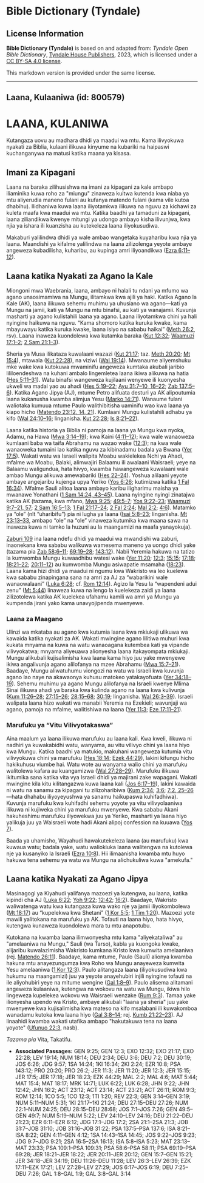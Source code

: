 # Bible Dictionary (Tyndale)

## License Information

**Bible Dictionary (Tyndale)** is based on and adapted from: _Tyndale Open Bible Dictionary_, [Tyndale House Publishers](https://tyndaleopenresources.com/), 2023, which is licensed under a [CC BY-SA 4.0 license](https://creativecommons.org/licenses/by-sa/4.0/legalcode.en).

This markdown version is provided under the same license.



--------------------------------

## Laana, Kulaaniwa (id: 800579)

LAANA, KULANIWA
===============

Kutangaza uovu au madhara dhidi ya maadui wa mtu. Kama ilivyokuwa nyakati za Biblia, kulaani ilikuwa kinyume na kubariki na haipaswi kuchanganywa na matusi katika maana ya kisasa.

Imani za Kipagani
-----------------

Laana na baraka zilihusishwa na imani za kipagani za kale ambapo iliaminika kuwa roho za "miungu" zinaweza kuitwa kutenda kwa niaba ya mtu aliyerudia maneno fulani au kufanya matendo fulani (kama vile kutoa dhabihu). Ilidhaniwa kuwa laana iliyotamkwa ilikuwa na nguvu za kichawi za kuleta maafa kwa maadui wa mtu. Katika baadhi ya tamaduni za kipagani, laana ziliandikwa kwenye mitungi ya udongo ambayo kisha ilivunjwa, kwa njia ya ishara ili kuanzisha au kutekeleza laana iliyokusudiwa.

Makaburi yalilindwa dhidi ya wale ambao wangetaka kuyaharibu kwa njia ya laana. Maandishi ya kifalme yalilindwa na laana zilizolenga yeyote ambaye angeweza kubadilisha, kuharibu, au kupinga amri iliyoandikwa ([Ezra 6:11–12](https://ref.ly/Ezra6:11-Ezra6:12)).

Laana katika Nyakati za Agano la Kale
-------------------------------------

Miongoni mwa Waebrania, laana, ambayo ni halali tu ndani ya mfumo wa agano unaosimamiwa na Mungu, ilitamkwa kwa ajili ya haki. Katika Agano la Kale (AK), laana ilikuwa sehemu muhimu ya uhusiano wa agano—kati ya Mungu na jamii, kati ya Mungu na mtu binafsi, au kati ya wanajamii. Kuvunja masharti ya agano kulistahili laana ya agano. Laana iliyotamkwa chini ya hali nyingine haikuwa na nguvu. “Kama shomoro katika kuruka kwake, kama mbayuwayu katika kuruka kwake, laana isiyo na sababu haikai” ([Meth 26:2](https://ref.ly/Prov26:2), rsv). Laana inaweza kuondolewa kwa kutamka baraka ([Kut 12:32](https://ref.ly/Exod12:32); [Waamuzi 17:1–2](https://ref.ly/Judg17:1-Judg17:2); [2 Sam 21:1–3](https://ref.ly/2Sam21:1-2Sam21:3)).

Sheria ya Musa ilikataza kuwalaani wazazi ([Kut 21:17](https://ref.ly/Exod21:17); taz. [Meth 20:20](https://ref.ly/Prov20:20); [Mt 15:4](https://ref.ly/Matt15:4)), mtawala ([Kut 22:28](https://ref.ly/Exod22:28)), na viziwi ([Wal 19:14](https://ref.ly/Lev19:14)). Mwanaume aliyemshuku mke wake kwa kutokuwa mwaminifu angeweza kumtaka akubali jaribio lililoendeshwa na kuhani ambalo lingemletea laana ikiwa alikuwa na hatia ([Hes 5:11–31](https://ref.ly/Num5:11-Num5:31)). Watu binafsi wangeweza kujilaani wenyewe ili kuonyesha ukweli wa madai yao au ahadi ([Hes 5:19–22](https://ref.ly/Num5:19-Num5:22); [Ayu 31:7–10, 16–22](https://ref.ly/Job31:7-Job31:10,Job31:16-Job31:22); [Zab 137:5–6](https://ref.ly/Ps137:5-Ps137:6)). Katika Agano Jipya (AJ), mtume Petro alifuata desturi ya AK alipoutumia laana kukanusha kwamba alimjua Yesu ([Marko 14:71](https://ref.ly/Mark14:71)). Wanaume fulani waliotaka kumuua mtume Paulo walithibitisha uaminifu wao kwa laana ya kiapo hicho ([Matendo 23:12, 14, 21](https://ref.ly/Acts23:12,Acts23:14,Acts23:21)). Kumlaani Mungu kulistahili adhabu ya kifo ([Wal 24:10–16](https://ref.ly/Lev24:10-Lev24:16); linganisha. [Kut 22:28](https://ref.ly/Exod22:28); [Is 8:21–22](https://ref.ly/Isa8:21-Isa8:22)).

Laana katika historia ya Biblia ni pamoja na laana ya Mungu kwa nyoka, Adamu, na Hawa ([Mwa 3:14–19](https://ref.ly/Gen3:14-Gen3:19)); kwa Kaini ([4:11–12](https://ref.ly/Gen4:11-Gen4:12)); kwa wale wanaoweza kumlaani baba wa taifa Abrahamu na wazao wake ([12:3](https://ref.ly/Gen12:3)); na kwa wale wanaoweka tumaini lao katika nguvu za kibinadamu badala ya Bwana ([Yer 17:5](https://ref.ly/Jer17:5)). Wakati watu wa Israeli walipita Moabu wakielekea Nchi ya Ahadi, mfalme wa Moabu, Balaki, alimwajiri Balaamu ili awalaani Waisraeli; yeye na Balaamu waligundua, hata hivyo, kwamba hawangeweza kuwalaani wale ambao Mungu alikuwa amewabariki ([Hes 22–24](https://ref.ly/Num22:1-Num24:25)). Yoshua alilaani yeyote ambaye angejaribu kujenga upya Yeriko ([Yos 6:26](https://ref.ly/Josh6:26); kutimizwa katika [1 Fal 16:34](https://ref.ly/1Kgs16:34)). Mfalme Sauli alitoa laana ambayo karibu iligharimu maisha ya mwanawe Yonathani ([1 Sam 14:24, 43–45](https://ref.ly/1Sam14:24,1Sam14:43-1Sam14:45)). Laana nyingine nyingi zinatajwa katika AK (tazama, kwa mfano, [Mwa 9:25](https://ref.ly/Gen9:25); [49:5–7](https://ref.ly/Gen49:5-Gen49:7); [Yos 9:22–23](https://ref.ly/Josh9:22-Josh9:23); [Waamuzi 9:7–21, 57](https://ref.ly/Judg9:7-Judg9:21,Judg9:57); [2 Sam 16:5–13](https://ref.ly/2Sam16:5-2Sam16:13); [1 Fal 21:17–24](https://ref.ly/1Kgs21:17-1Kgs21:24); [2 Fal 2:24](https://ref.ly/2Kgs2:24); [Mal 2:2](https://ref.ly/Mal2:2); [4:6](https://ref.ly/Mal4:6)). Matamko ya “ole” (nlt “uharibifu”) pia ni lugha ya laana ([Isai 5:8–23](https://ref.ly/Isa5:8-Isa5:23); linganisha. [Mt 23:13–33](https://ref.ly/Matt23:13-Matt23:33), ambapo “ole” na “ole” vinaweza kutumika kwa maana sawa na inaweza kuwa ni tamko la huzuni au la maangamizi na maafa yanayokuja).

[Zaburi 109](https://ref.ly/Ps109:1-Ps109:31) ina laana ndefu dhidi ya maadui wa mwandishi wa zaburi, inaonekana kwa sababu walikuwa wamesema maneno ya uongo dhidi yake (tazama pia [Zab 58:6–11](https://ref.ly/Ps58:6-Ps58:11); [69:19–28](https://ref.ly/Ps69:19-Ps69:28); [143:12](https://ref.ly/Ps143:12)). Nabii Yeremia hakuwa na tatizo la kumwomba Mungu kuwaadhibu watesi wake ([Yer 11:20](https://ref.ly/Jer11:20); [12:3](https://ref.ly/Jer12:3); [15:15](https://ref.ly/Jer15:15); [17:18](https://ref.ly/Jer17:18); [18:21–22](https://ref.ly/Jer18:21-Jer18:22); [20:11–12](https://ref.ly/Jer20:11-Jer20:12)) au kumwomba Mungu asiwapatie msamaha ([18:23](https://ref.ly/Jer18:23)). Laana kama hizi dhidi ya maadui ni ngumu kwa Wakristo wa leo kuelewa kwa sababu zinapingana sana na amri za AJ za “wabarikini wale wanaowalaani” ([Luka 6:28](https://ref.ly/Luke6:28); cf. [Rom 12:14](https://ref.ly/Rom12:14)). Agizo la Yesu la “wapendeni adui zenu” ([Mt 5:44](https://ref.ly/Matt5:44)) linaweza kuwa na lengo la kuelekeza zaidi ya laana zilizotolewa katika AK kuelekea ufahamu kamili wa amri ya Mungu ya kumpenda jirani yako kama unavyojipenda mwenyewe.

### Laana za Maagano

Ulinzi wa mkataba au agano kwa kutumia laana kwa mkiukaji ulikuwa wa kawaida katika nyakati za AK. Wakati mwingine agano lilitiwa muhuri kwa kukata mnyama na kuwa na watu wanaoagana kutembea kati ya vipande vilivyokatwa; mnyama aliyeuawa alionyesha laana itakayompata mkiukaji. Mungu alikubali kujisalimisha kwa laana kama hiyo juu yake mwenyewe ikiwa angalivunja agano alilofanya na mzee Abrahamu ([Mwa 15:7–21](https://ref.ly/Gen15:7-Gen15:21)). Baadaye, Mungu aliwatuhumu viongozi na watu wa Israeli kwa kuvunja agano lao naye na akawaonya kuhusu matokeo yatakayofuata ([Yer 34:18–19](https://ref.ly/Jer34:18-Jer34:19)). Sehemu muhimu ya agano Mungu alilofanya na Israeli kwenye Mlima Sinai ilikuwa ahadi ya baraka kwa kulinda agano na laana kwa kulivunja ([Kum 11:26–28](https://ref.ly/Deut11:26-Deut11:28); [27:15–26](https://ref.ly/Deut27:15-Deut27:26); [28:15–68](https://ref.ly/Deut28:15-Deut28:68); [30:19](https://ref.ly/Deut30:19); linganisha. [Wal 26:3–39](https://ref.ly/Lev26:3-Lev26:39)). Israeli walipata laana hizo wakati wa manabii Yeremia na Ezekieli; wavunjaji wa agano, pamoja na mfalme, walitishiwa na laana ([Yer 11:3](https://ref.ly/Jer11:3); [Eze 17:11–21](https://ref.ly/Ezek17:11-Ezek17:21)).

### Marufuku ya “Vitu Vilivyotakaswa”

Aina maalum ya laana ilikuwa marufuku au laana kali. Kwa kweli, ilikuwa ni nadhiri ya kuwakabidhi watu, wanyama, au vitu vilivyo chini ya laana hiyo kwa Mungu. Katika baadhi ya matukio, makuhani wangeweza kutumia vitu vilivyokuwa chini ya marufuku ([Hes 18:14](https://ref.ly/Num18:14); [Ezek 44:29](https://ref.ly/Ezek44:29)), lakini kifungu hicho hakikuhusu viumbe hai. Watu wote au wanyama walio chini ya marufuku walitolewa kafara au kuangamizwa ([Wal 27:28–29](https://ref.ly/Lev27:28-Lev27:29)). Marufuku ilikuwa ikitumika sana katika vita vya Israeli dhidi ya majirani zake wapagani. Wakati mwingine kila kitu kilitangazwa kuwa laana kali ([Jos 6:17–19](https://ref.ly/Josh6:17-Josh6:19)), lakini kawaida ni watu na sanamu za kipagani tu zilizoharibiwa ([Kum 2:34](https://ref.ly/Deut2:34); [3:6](https://ref.ly/Deut3:6); [7:2, 25–26](https://ref.ly/Deut7:2,Deut7:25-Deut7:26)—hata dhahabu iliyoyeyushwa ya sanamu haikupaswa kuhifadhiwa). Kuvunja marufuku kwa kuhifadhi sehemu yoyote ya vitu vilivyolaaniwa ilikuwa ni kujiweka chini ya marufuku mwenyewe. Kwa sababu Akani hakuheshimu marufuku iliyowekwa juu ya Yeriko, masharti ya laana hiyo yalikuja juu ya Waisraeli wote hadi Akani alipoj confession na kuuawa ([Yos 7](https://ref.ly/Josh7:1-Josh7:26)).

Baada ya uhamisho, Wayahudi hawakutekeleza laana (au marufuku) kwa kuwaua watu; badala yake, watu waliokiuka laana walitengwa na kutolewa nje ya kusanyiko la Israeli ([Ezra 10:8](https://ref.ly/Ezra10:8)). Hii ilimaanisha kwamba mtu huyo hakuwa tena sehemu ya watu wa Mungu na alichukuliwa kuwa "amekufa."

Laana katika Nyakati za Agano Jipya
-----------------------------------

Masinagogi ya Kiyahudi yalifanya mazoezi ya kutengwa, au laana, katika kipindi cha AJ ([Luka 6:22](https://ref.ly/Luke6:22); [Yoh 9:22](https://ref.ly/John9:22); [12:42](https://ref.ly/John12:42); [16:2](https://ref.ly/John16:2)). Baadaye, Wakristo waliwatenga watu kwa kutangaza kuwa wako nje ya jamii iliyokombolewa ([Mt 18:17](https://ref.ly/Matt18:17)) au “kupelekwa kwa Shetani” ([1 Kor 5:5](https://ref.ly/1Cor5:5); [1 Tim 1:20](https://ref.ly/1Tim1:20)). Mazoezi yote mawili yalitokana na marufuku ya AK. Tofauti na laana hiyo, hata hivyo, kutengwa kunaweza kuondolewa mara tu mtu anapotubu.

Kutokana na kwamba laana ilimwonyesha mtu kama "aliyekataliwa" au "amelaaniwa na Mungu," Sauli (wa Tarso), kabla ya kuongoka kwake, alijaribu kuwalazimisha Wakristo kumkana Kristo kwa kumwita amelaaniwa (rej. [Matendo 26:11](https://ref.ly/Acts26:11)). Baadaye, kama mtume, Paulo (Sauli) alionya kwamba hakuna mtu anayezungumza kwa Roho wa Mungu anayeweza kumwita Yesu amelaaniwa ([1 Kor 12:3](https://ref.ly/1Cor12:3)). Paulo alitangaza laana (iliyokusudiwa kwa hukumu na maangamizi) juu ya yeyote anayehubiri injili nyingine tofauti na ile aliyohubiri yeye na mitume wengine ([Gal 1:8–9](https://ref.ly/Gal1:8-Gal1:9)). Paulo alisema alitamani angeweza kulaaniwa, kutengwa na wokovu na watu wa Mungu, ikiwa hilo lingeweza kupelekea wokovu wa Waisraeli wenzake ([Rum 9:3](https://ref.ly/Rom9:3)). Tamaa yake ilionyesha upendo wa Kristo, ambaye alikubali "laana ya sheria" juu yake mwenyewe kwa kujisalimisha kwa mateso na kifo msalabani ili kuwakomboa wanadamu kutoka kwa laana hiyo ([Gal 3:8–14](https://ref.ly/Gal3:8-Gal3:14); rej. [Kumb 21:22–23](https://ref.ly/Deut21:22-Deut21:23)). AJ linaahidi kwamba wakati utafika ambapo "hakutakuwa tena na laana yoyote" ([Ufunuo 22:3](https://ref.ly/Rev22:3), nasb).

*Tazama pia* Vita, Takatifu.

* **Associated Passages:** GEN 9:25; GEN 12:3; EXO 12:32; EXO 21:17; EXO 22:28; LEV 19:14; NUM 18:14; DEU 2:34; DEU 3:6; DEU 7:2; DEU 30:19; JOS 6:26; JDG 9:57; 1SA 14:24; 1KI 16:34; 2KI 2:24; EZR 10:8; PSA 143:12; PRO 20:20; PRO 26:2; JER 11:3; JER 11:20; JER 12:3; JER 15:15; JER 17:5; JER 17:18; JER 18:23; EZK 44:29; MAL 2:2; MAL 4:6; MAT 5:44; MAT 15:4; MAT 18:17; MRK 14:71; LUK 6:22; LUK 6:28; JHN 9:22; JHN 12:42; JHN 16:2; ACT 23:12; ACT 23:14; ACT 23:21; ACT 26:11; ROM 9:3; ROM 12:14; 1CO 5:5; 1CO 12:3; 1TI 1:20; REV 22:3; GEN 3:14–GEN 3:19; NUM 5:11–NUM 5:31; 1KI 21:17–1KI 21:24; DEU 27:15–DEU 27:26; NUM 22:1–NUM 24:25; DEU 28:15–DEU 28:68; JOS 7:1–JOS 7:26; GEN 49:5–GEN 49:7; NUM 5:19–NUM 5:22; LEV 24:10–LEV 24:16; DEU 21:22–DEU 21:23; EZR 6:11–EZR 6:12; JDG 17:1–JDG 17:2; 2SA 21:1–2SA 21:3; JOB 31:7–JOB 31:10; JOB 31:16–JOB 31:22; PSA 137:5–PSA 137:6; ISA 8:21–ISA 8:22; GEN 4:11–GEN 4:12; 1SA 14:43–1SA 14:45; JOS 9:22–JOS 9:23; JDG 9:7–JDG 9:21; 2SA 16:5–2SA 16:13; ISA 5:8–ISA 5:23; MAT 23:13–MAT 23:33; PSA 109:1–PSA 109:31; PSA 58:6–PSA 58:11; PSA 69:19–PSA 69:28; JER 18:21–JER 18:22; JER 20:11–JER 20:12; GEN 15:7–GEN 15:21; JER 34:18–JER 34:19; DEU 11:26–DEU 11:28; LEV 26:3–LEV 26:39; EZK 17:11–EZK 17:21; LEV 27:28–LEV 27:29; JOS 6:17–JOS 6:19; DEU 7:25–DEU 7:26; GAL 1:8–GAL 1:9; GAL 3:8–GAL 3:14

